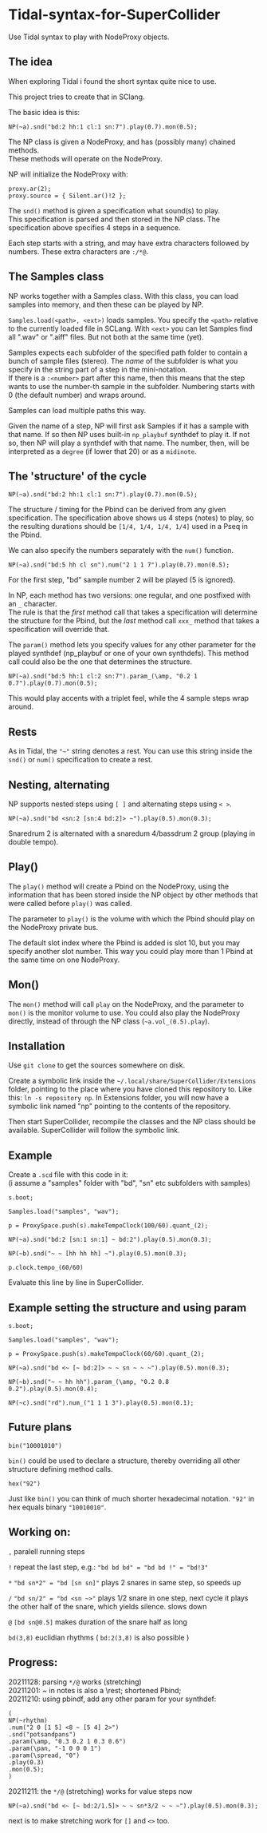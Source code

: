 # Tidal-syntax-for-SuperCollider
Use Tidal syntax to play with NodeProxy objects.

## The idea

When exploring Tidal i found the short syntax quite nice to use.

This project tries to create that in SClang.

The basic idea is this:

```
NP(~a).snd("bd:2 hh:1 cl:1 sn:7").play(0.7).mon(0.5);
```

The NP class is given a NodeProxy, and has (possibly many) chained methods.  
These methods will operate on the NodeProxy.

NP will initialize the NodeProxy with:
```
proxy.ar(2);
proxy.source = { Silent.ar()!2 };
```

The ```snd()``` method is given a specification what sound(s) to play.  
This specification is parsed and then stored in the NP class.
The specification above specifies 4 steps in a sequence.

Each step starts with a string, and may have extra characters followed by numbers. These extra characters are ```:/*@```.

## The Samples class

NP works together with a Samples class. With this class, you can load samples into memory, and then these can be played by NP.  

```Samples.load(<path>, <ext>)``` loads samples. You specify the ```<path>``` relative to the currently loaded file in SCLang. With ```<ext>``` you can let Samples find all ".wav" or ".aiff" files. But not both at the same time (yet).

Samples expects each subfolder of the specified path folder to contain a bunch of sample files (stereo). The _name_ of the subfolder is what you specify in the string part of a step in the mini-notation.  
If there is a ```:<number>``` part after this name, then this means that the step wants to use the number-th sample in the subfolder. Numbering starts with 0 (the default number) and wraps around.

Samples can load multiple paths this way.

Given the name of a step, NP will first ask Samples if it has a sample with that name. If so then NP uses built-in ```np_playbuf``` synthdef to play it. If not so, then NP will play a synthdef with that name. The number, then, will be interpreted as a ```degree``` (if lower that 20) or as a ```midinote```.

## The 'structure' of the cycle

```
NP(~a).snd("bd:2 hh:1 cl:1 sn:7").play(0.7).mon(0.5);
```
The structure / timing for the Pbind can be derived from any given specification. The specification above shows us 4 steps (notes) to play, so the resulting durations should be ```[1/4, 1/4, 1/4, 1/4]``` used in a Pseq in the Pbind.

We can also specify the numbers separately with the ```num()``` function.

```
NP(~a).snd("bd:5 hh cl sn").num("2 1 1 7").play(0.7).mon(0.5);
```

For the first step, "bd" sample number 2 will be played (5 is ignored).

In NP, each method has two versions: one regular, and one postfixed with an ```_``` character.   
The rule is that the _first_ method call that takes a specification will determine the structure for the Pbind, but the _last_ method call ```xxx_``` method that takes a specification will override that.

The ```param()``` method lets you specify values for any other parameter for the played synthdef (np_playbuf or one of your own synthdefs). This method call could also be the one that determines the structure.

```
NP(~a).snd("bd:5 hh:1 cl:2 sn:7").param_(\amp, "0.2 1 0.7").play(0.7).mon(0.5);
```
This would play accents with a triplet feel, while the 4 sample steps wrap around.

## Rests

As in Tidal, the ```"~"``` string denotes a rest. You can use this string inside the ```snd()``` or ```num()``` specification to create a rest.

## Nesting, alternating

NP supports nested steps using ```[ ]``` and alternating steps using ```< >```.

```
NP(~a).snd("bd <sn:2 [sn:4 bd:2]> ~").play(0.5).mon(0.3);
```
Snaredrum 2 is alternated with a snaredum 4/bassdrum 2 group (playing in double tempo).

## Play()

The ```play()``` method will create a Pbind on the NodeProxy, using the information that has been stored inside the NP object by other methods that were called before ```play()``` was called.

The parameter to ```play()``` is the volume with which the Pbind should play on the NodeProxy private bus.

The default slot index where the Pbind is added is slot 10, but you may specify another slot number. This way you could play more than 1 Pbind at the same time on one NodeProxy.

## Mon()

The ```mon()``` method will call ```play``` on the NodeProxy, and the parameter to ```mon()``` is the monitor volume to use. You could also play the NodeProxy directly, instead of through the NP class (```~a.vol_(0.5).play```).

## Installation

Use ```git clone``` to get the sources somewhere on disk.

Create a symbolic link inside the ```~/.local/share/SuperCollider/Extensions``` folder, pointing to the place where you have cloned this repository to.
Like this: ```ln -s repository np```. In Extensions folder, you will now have a symbolic link named "np" pointing to the contents of the repository.

Then start SuperCollider, recompile the classes and the NP class should be available. SuperCollider will follow the symbolic link.

## Example

Create a ```.scd``` file with this code in it:  
(i assume a "samples" folder with "bd", "sn" etc subfolders with samples)

```
s.boot;

Samples.load("samples", "wav");

p = ProxySpace.push(s).makeTempoClock(100/60).quant_(2);

NP(~a).snd("bd:2 [sn:1 sn:1] ~ bd:2").play(0.5).mon(0.3);

NP(~b).snd("~ ~ [hh hh hh] ~").play(0.5).mon(0.3);

p.clock.tempo_(60/60)
```

Evaluate this line by line in SuperCollider.

## Example setting the structure and using param

```
s.boot;

Samples.load("samples", "wav");

p = ProxySpace.push(s).makeTempoClock(60/60).quant_(2);

NP(~a).snd("bd <~ [~ bd:2]> ~ ~ sn ~ ~ ~").play(0.5).mon(0.3);

NP(~b).snd("~ ~ hh hh").param_(\amp, "0.2 0.8 0.2").play(0.5).mon(0.4);

NP(~c).snd("rd").num_("1 1 1 3").play(0.5).mon(0.1);
```

## Future plans

```bin("10001010")```

```bin()``` could be used to declare a structure, thereby overriding all other structure defining method calls.

```hex("92")```

Just like ```bin()``` you can think of much shorter hexadecimal notation. ```"92"``` in hex equals binary ```"10010010"```.

## Working on:

```,``` paralell running steps

```!``` repeat the last step, e.g.: ```"bd bd bd" = "bd bd !" = "bd!3"```

```*``` ```"bd sn*2" = "bd [sn sn]"``` plays 2 snares in same step, so speeds up

```/``` ```"bd sn/2" = "bd <sn ~>"``` plays 1/2 snare in one step, next cycle
        it plays the other half of the snare, which yields silence.
        slows down

```@``` ```[bd sn@0.5]``` makes duration of the snare half as long

```bd(3,8)``` euclidian rhythms ( ```bd:2(3,8)``` is also possible )

## Progress:

20211128: parsing ```*/@``` works (stretching)  
20211201: ~ in notes is also a \rest; shortened Pbind;  
20211210: using pbindf, add any other param for your synthdef:  

```
(
NP(~rhythm)
.num("2 0 [1 5] <8 ~ [5 4] 2>")
.snd("potsandpans")
.param(\amp, "0.3 0.2 1 0.3 0.6")
.param(\pan, "-1 0 0 0 1")
.param(\spread, "0")
.play(0.3)
.mon(0.5);
)
```

20211211: the ```*/@``` (stretching) works for value steps now  

```
NP(~a).snd("bd <~ [~ bd:2/1.5]> ~ ~ sn*3/2 ~ ~ ~").play(0.5).mon(0.3);
```
next is to make stretching work for ```[]``` and ```<>``` too.


